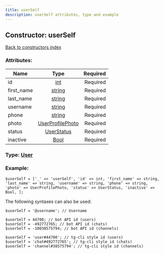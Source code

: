 ```yaml
---
title: userSelf
description: userSelf attributes, type and example
---
```

## Constructor: userSelf  
[Back to constructors index](index.md)



### Attributes:

| Name     |    Type       | Required |
|----------|:-------------:|---------:|
|id|[int](../types/int.md) | Required|
|first\_name|[string](../types/string.md) | Required|
|last\_name|[string](../types/string.md) | Required|
|username|[string](../types/string.md) | Required|
|phone|[string](../types/string.md) | Required|
|photo|[UserProfilePhoto](../types/UserProfilePhoto.md) | Required|
|status|[UserStatus](../types/UserStatus.md) | Required|
|inactive|[Bool](../types/Bool.md) | Required|



### Type: [User](../types/User.md)


### Example:

```
$userSelf = ['_' => 'userSelf', 'id' => int, 'first_name' => string, 'last_name' => string, 'username' => string, 'phone' => string, 'photo' => UserProfilePhoto, 'status' => UserStatus, 'inactive' => Bool, ];
```  

The following syntaxes can also be used:

```
$userSelf = '@username'; // Username

$userSelf = 44700; // bot API id (users)
$userSelf = -492772765; // bot API id (chats)
$userSelf = -10038575794; // bot API id (channels)

$userSelf = 'user#44700'; // tg-cli style id (users)
$userSelf = 'chat#492772765'; // tg-cli style id (chats)
$userSelf = 'channel#38575794'; // tg-cli style id (channels)
```